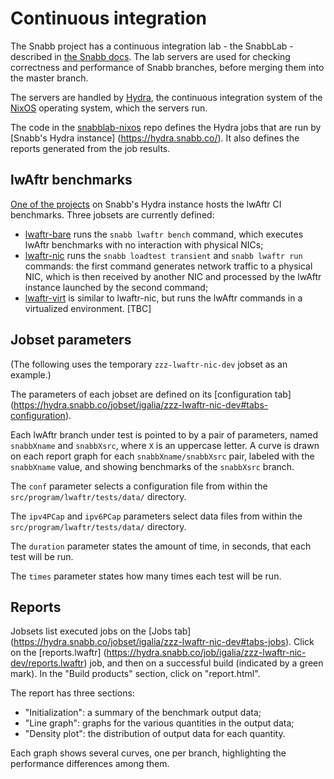 # Continuous integration

The Snabb project has a continuous integration lab - the SnabbLab - described
in [the Snabb docs](http://snabbco.github.io/#snabblab). The lab servers are
used for checking correctness and performance of Snabb branches, before merging
them into the master branch.

The servers are handled by [Hydra](https://nixos.org/hydra/), the continuous
integration system of the [NixOS](http://nixos.org/) operating system, which
the servers run.

The code in the [snabblab-nixos](https://github.com/snabblab/snabblab-nixos)
repo defines the Hydra jobs that are run by [Snabb's Hydra instance]
(https://hydra.snabb.co/). It also defines the reports generated from the job
results.

## lwAftr benchmarks

[One of the projects](https://hydra.snabb.co/project/igalia) on Snabb's Hydra
instance hosts the lwAftr CI benchmarks. Three jobsets are currently defined:

- [lwaftr-bare](https://hydra.snabb.co/jobset/igalia/lwaftr-bare) runs the
  `snabb lwaftr bench` command, which executes lwAftr benchmarks with no
  interaction with physical NICs;
- [lwaftr-nic](https://hydra.snabb.co/jobset/igalia/lwaftr-nic) runs the
  `snabb loadtest transient` and `snabb lwaftr run` commands: the first command
  generates network traffic to a physical NIC, which is then received by
  another NIC and processed by the lwAftr instance launched by the second
  command;
- [lwaftr-virt](https://hydra.snabb.co/jobset/igalia/lwaftr-nic) is similar to
  lwaftr-nic, but runs the lwAftr commands in a virtualized environment. [TBC]

## Jobset parameters

(The following uses the temporary `zzz-lwaftr-nic-dev` jobset as an example.)

The parameters of each jobset are defined on its [configuration tab]
(https://hydra.snabb.co/jobset/igalia/zzz-lwaftr-nic-dev#tabs-configuration).

Each lwAftr branch under test is pointed to by a pair of parameters, named
`snabbXname` and `snabbXsrc`, where `X` is an uppercase letter. A curve is
drawn on each report graph for each `snabbXname/snabbXsrc` pair, labeled with
the `snabbXname` value, and showing benchmarks of the `snabbXsrc` branch.

The `conf` parameter selects a configuration file from within the
`src/program/lwaftr/tests/data/` directory.

The `ipv4PCap` and `ipv6PCap` parameters select data files from within the
`src/program/lwaftr/tests/data/` directory.

The `duration` parameter states the amount of time, in seconds, that each test
will be run.

The `times` parameter states how many times each test will be run.

## Reports

Jobsets list executed jobs on the [Jobs tab]
(https://hydra.snabb.co/jobset/igalia/zzz-lwaftr-nic-dev#tabs-jobs). Click on
the [reports.lwaftr]
(https://hydra.snabb.co/job/igalia/zzz-lwaftr-nic-dev/reports.lwaftr) job, and
then on a successful build (indicated by a green mark). In the "Build products"
section, click on "report.html".

The report has three sections:

- "Initialization": a summary of the benchmark output data;
- "Line graph": graphs for the various quantities in the output data;
- "Density plot": the distribution of output data for each quantity.

Each graph shows several curves, one per branch, highlighting the performance
differences among them.
